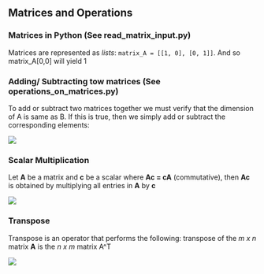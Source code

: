 ## Matrices and Operations

### Matrices in Python (See read_matrix_input.py)
Matrices are represented as _lists_:
`matrix_A = [[1, 0], [0, 1]]`. And so matrix_A[0,0] will yield 1


### Adding/ Subtracting tow matrices (See operations_on_matrices.py)

To add or subtract two matrices together we must verify that the dimension of A is same as B. If this is true, then we simply add or subtract the corresponding elements:

<img src="https://render.githubusercontent.com/render/math?math=A%20%3D%5Cbegin%7Bbmatrix%7D%0Aa%20%26%20b%20%5C%5C%20%0Ac%20%26%20d%0A%5Cend%7Bbmatrix%7D%0A%2B%0A%5Cbegin%7Bbmatrix%7D%0Ae%20%26f%20%5C%5C%20%0Ag%20%26h%0A%5Cend%7Bbmatrix%7D%0A%3D%0A%5Cbegin%7Bbmatrix%7D%0Aa%2Be%20%26b%2Bf%20%5C%5C%20%0Ac%2Bg%20%26d%2Bh%20%0A%5Cend%7Bbmatrix%7D">

### Scalar Multiplication

Let **A** be a matrix and **c** be a scalar where **Ac = cA** (commutative), then **Ac** is obtained by multiplying all entries in **A** by **c**

<img src="https://render.githubusercontent.com/render/math?math=c%5Cbegin%7Bbmatrix%7D%0A%20a_%7B11%7D%26%20a_%7B12%7D%20%5C%5C%20%0A%20a_%7B21%7D%20%26%20a_%7B22%7D%20%0A%5Cend%7Bbmatrix%7D%20%3D%20%5Cbegin%7Bbmatrix%7D%0A%20c(a_%7B11%7D)%26%20c(a_%7B12%7D)%20%20%5C%5C%20%0Ac(a_%7B21%7D)%20%26%20c(a_%7B22%7D)%0A%5Cend%7Bbmatrix%7D">


### Transpose 

Transpose is an operator that performs the following: transpose of the _m x n_ matrix **A** is the _n x m_ matrix A^T

<img src="https://render.githubusercontent.com/render/math?math=(A%5E%7BT%7D)_%7Bij%7D%20%3D%20A_%7Bji%7D%5C%5C%0A%5C%5C%0A%5Cbegin%7Bbmatrix%7D%0A1%262%263%20%5C%5C%20%0A4%20%265%266%20%0A%5Cend%7Bbmatrix%7D%5E%7BT%7D%20%3D%20%0A%5Cbegin%7Bbmatrix%7D%0A1%20%264%20%5C%5C%20%0A2%20%265%5C%5C%0A3%266%20%0A%5Cend%7Bbmatrix%7D">